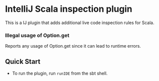 # IntelliJ Scala inspection plugin

This is a IJ plugin that adds additional live code inspection rules for Scala. 

### Illegal usage of Option.get

Reports any usage of Option.get since it can lead to runtime errors.

## Quick Start

- To run the plugin, run `runIDE` from the sbt shell.


